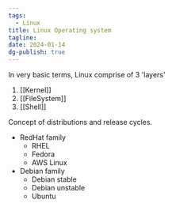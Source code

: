 ```yaml
---
tags:
  - Linux
title: Linux Operating system
tagline: 
date: 2024-01-14
dg-publish: true
---
```



In very basic terms, Linux comprise of 3 'layers'

1. [[Kernel]]
2. [[FileSystem]]
3. [[Shell]]

Concept of distributions and release cycles.

* RedHat family
	* RHEL
	* Fedora
	* AWS Linux
* Debian family
	* Debian stable
	* Debian unstable
	* Ubuntu
